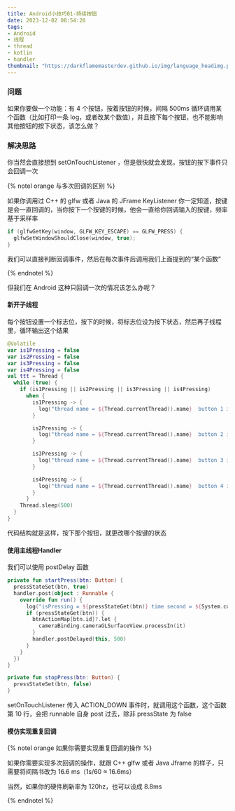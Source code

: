 ```yaml
---
title: Android小技巧01-持续按钮
date: 2023-12-02 08:54:20
tags:
- Android
- 线程
- thread
- kotlin
- handler
thumbnail: "https://darkflamemasterdev.github.io/img/language_headimg.png"
---
```



### 问题

如果你要做一个功能：有 4 个按钮，按着按钮的时候，间隔 500ms 循环调用某个函数（比如打印一条 log，或者改某个数值），并且按下每个按钮，也不能影响其他按钮的按下状态，该怎么做？

### 解决思路

你当然会直接想到 setOnTouchListener ，但是很快就会发现，按钮的按下事件只会回调一次

{% notel orange 与多次回调的区别 %}

如果你调用过 C++ 的 glfw 或者 Java 的 JFrame KeyListener
你一定知道，按键是会一直回调的，当你按下一个按键的时候，他会一直给你回调输入的按键，频率基于采样率

```c++
if (glfwGetKey(window, GLFW_KEY_ESCAPE) == GLFW_PRESS) {
  glfwSetWindowShouldClose(window, true);
}
```

我们可以直接判断回调事件，然后在每次事件后调用我们上面提到的“某个函数”

{% endnotel %}

但我们在 Android 这种只回调一次的情况该怎么办呢？

#### 新开子线程

每个按钮设置一个标志位，按下的时候，将标志位设为按下状态，然后再子线程里，循环输出这个结果

```kotlin
@Volatile
var is1Pressing = false
var is2Pressing = false
var is3Pressing = false
var is4Pressing = false
val ttt = Thread {
  while (true) {
    if (is1Pressing || is2Pressing || is3Pressing || is4Pressing)
      when {
        is1Pressing -> {
          log("thread name = ${Thread.currentThread().name}  button 1 is pressed")
        }

        is2Pressing -> {
          log("thread name = ${Thread.currentThread().name}  button 2 is pressed")
        }

        is3Pressing -> {
          log("thread name = ${Thread.currentThread().name}  button 3 is pressed")
        }

        is4Pressing -> {
          log("thread name = ${Thread.currentThread().name}  button 4 is pressed")
        }
      }
    Thread.sleep(500)
  }
}
```

代码结构就是这样，按下那个按钮，就更改哪个按键的状态

#### 使用主线程Handler

我们可以使用 postDelay 函数

```kotlin
private fun startPress(btn: Button) {
  pressStateSet(btn, true)
  handler.post(object : Runnable {
    override fun run() {
      log("isPressing = ${pressStateGet(btn)} time second = ${System.currentTimeMillis() / 1000 % 3600}")
      if (pressStateGet(btn)) {
        btnActionMap[btn.id]?.let {
          cameraBinding.cameraGLSurfaceView.processIn(it)
        }
        handler.postDelayed(this, 500)
      }
    }
  })
}

private fun stopPress(btn: Button) {
  pressStateSet(btn, false)
}
```

setOnTouchListener 传入 ACTION_DOWN 事件时，就调用这个函数，这个函数第 10 行，会把 runnable 自身 post 过去，除非 pressState 为 false

#### 模仿实现重复回调

{% notel orange 如果你需要实现重复回调的操作 %}

如果你需要实现多次回调的操作，就跟 C++ glfw 或者 Java Jframe 的样子，只需要将间隔书改为 16.6 ms（1s/60 ≈ 16.6ms）

当然，如果你的硬件刷新率为 120hz，也可以设成 8.8ms

{% endnotel %}
